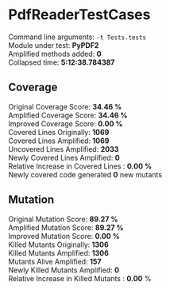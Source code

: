 



# PdfReaderTestCases
  
Command line arguments: `-t Tests.tests`  
Module under test: **PyPDF2**  
Amplified methods added: **0**  
Collapsed time: **5:12:38.784387**
## Coverage
  
Original Coverage Score: **34.46 %**  
Amplified Coverage Score: **34.46 %**  
Improved Coverage Score: **0.00 %**  
Covered Lines Originally: **1069**  
Covered Lines Amplified: **1069**  
Uncovered Lines Amplified: **2033**  
Newly Covered Lines Amplified: **0**  
Relative Increase in Covered Lines : **0.00 %**  
Newly covered code generated **0** new mutants
## Mutation
  
Original Mutation Score: **89.27 %**  
Amplified Mutation Score: **89.27 %**  
Improved Mutation Score: **0.00 %**  
Killed Mutants Originally: **1306**  
Killed Mutants Amplified: **1306**  
Mutants Alive Amplified: **157**  
Newly Killed Mutants Amplified: **0**  
Relative Increase in Killed Mutants : **0.00** %
